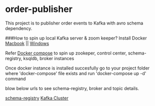 # order-publisher

This project is to publisher order events to Kafka with avro schema dependency.

###How to spin up local Kafka server & zoom keeper?
Install Docker
[Macbook](https://docs.docker.com/docker-for-mac/install/) || [Windows](https://docs.docker.com/docker-for-windows/install/)

Refer [Docker compose](docker-compose.yml) 
to spin up zookeper, control center, schema-registry, ksqldb, broker instances

Once docker instance is installed succesfully go to your project folder  where 'docker-compose' file exists and run 
'docker-compose up -d' command

blow below urls to see schema-registry, broker and topic details.

[schema-registry](http://localhost:8081/subjects/)
[Kafka Cluster](http://localhost:9021/)


